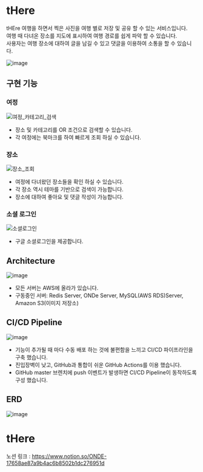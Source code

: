 # tHere

tHEre 여행을 하면서 찍은 사진을 여행 별로 저장 및 공유 할 수 있는 서비스입니다.  
여행 때 다녀온 장소를 지도에 표시하여 여행 경로를 쉽게 파악 할 수 있습니다.  
사용자는 여행 장소에 대하여 글을 남길 수 있고 댓글을 이용하여 소통을 할 수 있습니다.  

![image](https://user-images.githubusercontent.com/68500898/201557974-15cb6357-0011-4c6e-88ec-69c35ff00c70.png)



## 구현 기능

### 여정
![여정_카테고리_검색](https://user-images.githubusercontent.com/68500898/201556167-7d13f5f3-514b-4d74-94bc-900663941397.gif)
- 장소 및 카테고리를 OR 조건으로 검색할 수 있습니다.
- 각 여정에는 북마크를 하여 빠르게 조회 하실 수 있습니다.

### 장소
![장소_조회](https://user-images.githubusercontent.com/68500898/201556298-198a1b09-5710-4346-bad5-24584a11079b.gif)
- 여정에 다녀왔던 장소들을 확인 하실 수 있습니다.
- 각 장소 역시 테마를 기반으로 검색이 가능합니다.
- 장소에 대하여 좋아요 및 댓글 작성이 가능합니다.

### 소셜 로그인
![소셜로그인](https://user-images.githubusercontent.com/68500898/201556356-0eac263b-c161-4aec-9723-cf6eb1117b5d.gif)
- 구글 소셜로그인을 제공합니다.

## Architecture
![image](https://user-images.githubusercontent.com/68500898/201556520-be86f647-5a86-42d2-9994-4cccaa34e1dc.png)
- 모든 서버는 AWS에 올라가 있습니다.
- 구동중인 서버: Redis Server, ONDe Server, MySQL(AWS RDS)Server, Amazon S3(이미지 저장소)

## CI/CD Pipeline
![image](https://user-images.githubusercontent.com/68500898/201556557-b53fa936-8283-4907-b5b3-c6aa3db2563c.png)
- 기능이 추가될 때 마다 수동 배포 하는 것에 불편함을 느끼고 CI/CD 파이프라인을 구축 했습니다.
- 진입장벽이 낮고, GitHub과 통합이 쉬운 GitHub Actions를 이용 했습니다.
- GitHub master 브렌치에 push 이벤트가 발생하면 CI/CD Pipeline이 동작하도록 구성 했습니다.

## ERD
![image](https://user-images.githubusercontent.com/68500898/201557057-874d2c5f-e856-4d66-9562-cab5350ed5b6.png)


# tHere

노션 링크 : https://www.notion.so/ONDE-17658ae87a9b4ac6b8502b1dc276951d
